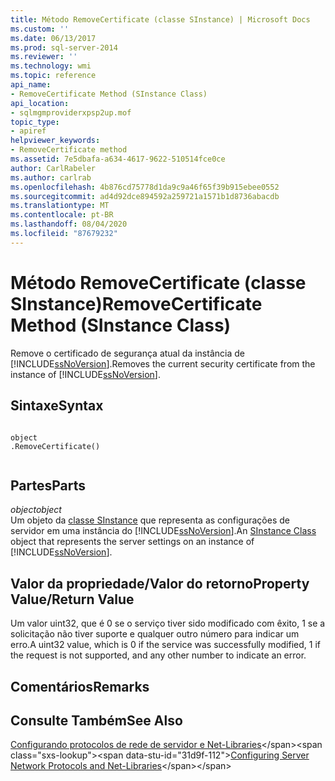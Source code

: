 ```yaml
---
title: Método RemoveCertificate (classe SInstance) | Microsoft Docs
ms.custom: ''
ms.date: 06/13/2017
ms.prod: sql-server-2014
ms.reviewer: ''
ms.technology: wmi
ms.topic: reference
api_name:
- RemoveCertificate Method (SInstance Class)
api_location:
- sqlmgmproviderxpsp2up.mof
topic_type:
- apiref
helpviewer_keywords:
- RemoveCertificate method
ms.assetid: 7e5dbafa-a634-4617-9622-510514fce0ce
author: CarlRabeler
ms.author: carlrab
ms.openlocfilehash: 4b876cd75778d1da9c9a46f65f39b915ebee0552
ms.sourcegitcommit: ad4d92dce894592a259721a1571b1d8736abacdb
ms.translationtype: MT
ms.contentlocale: pt-BR
ms.lasthandoff: 08/04/2020
ms.locfileid: "87679232"
---
```

# <a name="removecertificate-method-sinstance-class"></a><span data-ttu-id="31d9f-102">Método RemoveCertificate (classe SInstance)</span><span class="sxs-lookup"><span data-stu-id="31d9f-102">RemoveCertificate Method (SInstance Class)</span></span>
  <span data-ttu-id="31d9f-103">Remove o certificado de segurança atual da instância de [!INCLUDE[ssNoVersion](../../../includes/ssnoversion-md.md)].</span><span class="sxs-lookup"><span data-stu-id="31d9f-103">Removes the current security certificate from the instance of [!INCLUDE[ssNoVersion](../../../includes/ssnoversion-md.md)].</span></span>  
  
## <a name="syntax"></a><span data-ttu-id="31d9f-104">Sintaxe</span><span class="sxs-lookup"><span data-stu-id="31d9f-104">Syntax</span></span>  
  
```  
  
object  
.RemoveCertificate()  
  
```  
  
## <a name="parts"></a><span data-ttu-id="31d9f-105">Partes</span><span class="sxs-lookup"><span data-stu-id="31d9f-105">Parts</span></span>  
 <span data-ttu-id="31d9f-106">*object*</span><span class="sxs-lookup"><span data-stu-id="31d9f-106">*object*</span></span>  
 <span data-ttu-id="31d9f-107">Um objeto da [classe SInstance](sinstance-class.md) que representa as configurações de servidor em uma instância do [!INCLUDE[ssNoVersion](../../../includes/ssnoversion-md.md)].</span><span class="sxs-lookup"><span data-stu-id="31d9f-107">An [SInstance Class](sinstance-class.md) object that represents the server settings on an instance of [!INCLUDE[ssNoVersion](../../../includes/ssnoversion-md.md)].</span></span>  
  
## <a name="property-valuereturn-value"></a><span data-ttu-id="31d9f-108">Valor da propriedade/Valor do retorno</span><span class="sxs-lookup"><span data-stu-id="31d9f-108">Property Value/Return Value</span></span>  
 <span data-ttu-id="31d9f-109">Um valor uint32, que é 0 se o serviço tiver sido modificado com êxito, 1 se a solicitação não tiver suporte e qualquer outro número para indicar um erro.</span><span class="sxs-lookup"><span data-stu-id="31d9f-109">A uint32 value, which is 0 if the service was successfully modified, 1 if the request is not supported, and any other number to indicate an error.</span></span>  
  
## <a name="remarks"></a><span data-ttu-id="31d9f-110">Comentários</span><span class="sxs-lookup"><span data-stu-id="31d9f-110">Remarks</span></span>  
  
## <a name="see-also"></a><span data-ttu-id="31d9f-111">Consulte Também</span><span class="sxs-lookup"><span data-stu-id="31d9f-111">See Also</span></span>  
 <span data-ttu-id="31d9f-112">[Configurando protocolos de rede de servidor e Net-Libraries](https://msdn.microsoft.com/library/ms177485\(v=sql.100\).aspx)</span><span class="sxs-lookup"><span data-stu-id="31d9f-112">[Configuring Server Network Protocols and Net-Libraries](https://msdn.microsoft.com/library/ms177485\(v=sql.100\).aspx)</span></span>  
  
  
